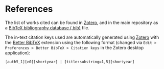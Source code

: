 

# References

The list of works cited can be found in [Zotero](https://www.zotero.org/groups/2327899/nmstreethrans_library/items/collectionKey/FLUWHNV2), and in the main repository as a [BibTeX bibliography database (.bib)](https://github.com/ENSYSTRA/short-term-forecasting/blob/master/docs/References.bib) file.

The in-text citation keys used are automatically generated using [Zotero](https://www.zotero.org/) with the [Better BibTeX](https://retorque.re/zotero-better-bibtex/) extension using the following format (changed via `Edit > Preferences > Better BibTeX > Citation keys` in the Zotero desktop application):

```
[auth5_1][>0][shortyear] | [title:substring=1,5][shortyear]
```
